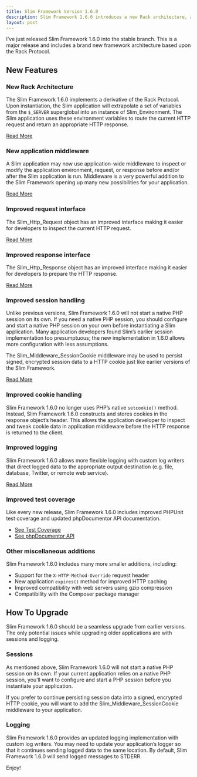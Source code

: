 ```yaml
---
title: Slim Framework Version 1.6.0
description: Slim Framework 1.6.0 introduces a new Rack architecture, application middleware, improved request and response objects, and many other new features.
layout: post
---
```


I’ve just released Slim Framework 1.6.0 into the stable branch. This is a major release and includes a brand new framework architecture based upon the Rack Protocol.

## New Features

### New Rack Architecture

The Slim Framework 1.6.0 implements a derivative of the Rack Protocol. Upon instantiation, the Slim application will extrapolate a set of variables from the `$_SERVER` superglobal into an instance of Slim_Environment. The Slim application uses these environment variables to route the current HTTP request and return an appropriate HTTP response.

[Read More](http://www.slimframework.com/documentation/stable#environment)

### New application middleware

A Slim application may now use application-wide middleware to inspect or modify the application environment, request, or response before and/or after the Slim application is run. Middleware is a very powerful addition to the Slim Framework opening up many new possibilities for your application.

[Read More](http://www.slimframework.com/documentation/stable#middleware)

### Improved request interface

The Slim_Http_Request object has an improved interface making it easier for developers to inspect the current HTTP request.

[Read More](http://www.slimframework.com/documentation/stable#request)

### Improved response interface

The Slim_Http_Response object has an improved interface making it easier for developers to prepare the HTTP response.

[Read More](http://www.slimframework.com/documentation/stable#response)

### Improved session handling

Unlike previous versions, Slim Framework 1.6.0 will not start a native PHP session on its own. If you need a native PHP session, you should configure and start a native PHP session on your own before instantiating a Slim application. Many application developers found Slim’s earlier session implementation too presumptuous; the new implementation in 1.6.0 allows more configuration with less assumptions.

The Slim_Middleware_SessionCookie middleware may be used to persist signed, encrypted session data to a HTTP cookie just like earlier versions of the Slim Framework.

[Read More](http://www.slimframework.com/documentation/stable#sessions)

### Improved cookie handling

Slim Framework 1.6.0 no longer uses PHP’s native `setcookie()` method. Instead, Slim Framework 1.6.0 constructs and stores cookies in the response object’s header. This allows the application developer to inspect and tweak cookie data in application middleware before the HTTP response is returned to the client.

### Improved logging

Slim Framework 1.6.0 allows more flexible logging with custom log writers that direct logged data to the appropriate output destination (e.g. file, database, Twitter, or remote web service).

[Read More](http://www.slimframework.com/documentation/stable#logging)

### Improved test coverage

Like every new release, Slim Framework 1.6.0 includes improved PHPUnit test coverage and updated phpDocumentor API documentation.

* [See Test Coverage](http://dev.slimframework.com/coverage/)
* [See phpDocumentor API](http://dev.slimframework.com/phpdocs)

### Other miscellaneous additions

Slim Framework 1.6.0 includes many more smaller additions, including:

* Support for the `X-HTTP-Method-Override` request header
* New application `expires()` method for improved HTTP caching
* Improved compatibility with web servers using gzip compression
* Compatibility with the Composer package manager

## How To Upgrade

Slim Framework 1.6.0 should be a seamless upgrade from earlier versions. The only potential issues while upgrading older applications are with sessions and logging.

### Sessions

As mentioned above, Slim Framework 1.6.0 will not start a native PHP session on its own. If your current application relies on a native PHP session, you’ll want to configure and start a PHP session before you instantiate your application.

If you prefer to continue persisting session data into a signed, encrypted HTTP cookie, you will want to add the Slim_Middleware_SessionCookie middleware to your application.

### Logging

Slim Framework 1.6.0 provides an updated logging implementation with custom log writers. You may need to update your application’s logger so that it continues sending logged data to the same location. By default, Slim Framework 1.6.0 will send logged messages to STDERR.

Enjoy!
